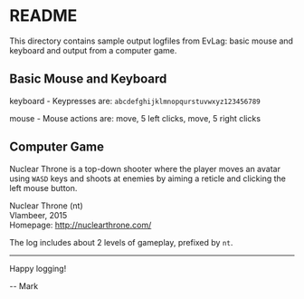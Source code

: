 # README

This directory contains sample output logfiles from EvLag: basic mouse
and keyboard and output from a computer game.


## Basic Mouse and Keyboard

keyboard - Keypresses are: `abcdefghijklmnopqurstuvwxyz123456789`

mouse - Mouse actions are: move, 5 left clicks, move, 5 right clicks


## Computer Game

Nuclear Throne is a top-down shooter where the player moves an avatar
using `WASD` keys and shoots at enemies by aiming a reticle and
clicking the left mouse button.

Nuclear Throne (nt)  
Vlambeer, 2015  
Homepage: <http://nuclearthrone.com/>

The log includes about 2 levels of gameplay, prefixed by `nt`.


-----------------

Happy logging!

-- Mark
